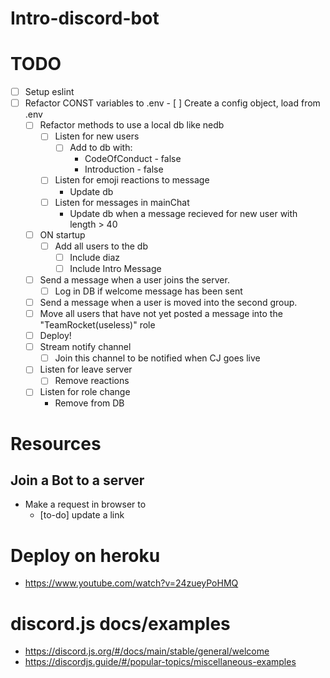 # Intro-discord-bot

# TODO
- [ ] Setup eslint
- [ ] Refactor CONST variables to .env
       - [ ] Create a config object, load from .env
    - [ ] Refactor methods to use a local db like nedb
        - [ ] Listen for new users
            - [ ] Add to db with:
                - CodeOfConduct - false
                - Introduction - false
        - [ ] Listen for emoji reactions to message
            - Update db
        - [ ] Listen for messages in mainChat
            - Update db when a message recieved for new user with length > 40
   - [ ] ON startup
        - [ ] Add all users to the db
           - [ ] Include diaz
           - [ ] Include Intro Message
   
    - [ ] Send a message when a user joins the server.
       - [ ] Log in DB if welcome message has been sent
    - [ ] Send a message when a user is moved into the second group.
    - [ ] Move all users that have not yet posted a message into the "TeamRocket(useless)" role
    - [ ] Deploy!
    - [ ] Stream notify channel
        - [ ] Join this channel to be notified when CJ goes live
    - [ ] Listen for leave server
        - [ ] Remove reactions
    - [ ] Listen for role change
        - Remove from DB

# Resources
## Join a Bot to a server
  * Make a request in browser to 
    * [to-do] update a link
# Deploy on heroku 
  * <https://www.youtube.com/watch?v=24zueyPoHMQ>
  
# discord.js docs/examples
  * <https://discord.js.org/#/docs/main/stable/general/welcome>
  * <https://discordjs.guide/#/popular-topics/miscellaneous-examples>

